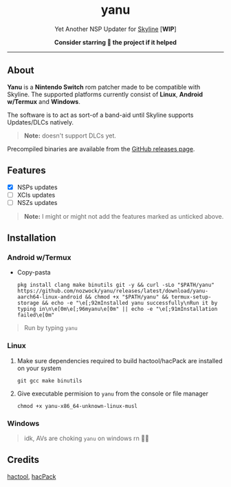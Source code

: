 <div align="center">

# yanu
Yet Another NSP Updater for [Skyline](https://github.com/skyline-emu/skyline) [**WIP**]

**Consider starring 🌟 the project if it helped**

</div align="center">

---

## About

**Yanu** is a **Nintendo Switch** rom patcher made to be compatible with Skyline. The supported platforms currently consist of **Linux**, **Android w/Termux** and **Windows**.

The software is to act as sort-of a band-aid until Skyline supports Updates/DLCs natively.

> **Note:** doesn't support DLCs yet.

Precompiled binaries are available from the [GitHub releases page](https://github.com/nozwock/yanu/releases).

## Features
- [x] NSPs updates
- [ ] XCIs updates
- [ ] NSZs updates

> **Note:** I might or might not add the features marked as unticked above.

## Installation

### Android w/Termux

- Copy-pasta
  ```console
  pkg install clang make binutils git -y && curl -sLo "$PATH/yanu" https://github.com/nozwock/yanu/releases/latest/download/yanu-aarch64-linux-android && chmod +x "$PATH/yanu" && termux-setup-storage && echo -e "\e[;92mInstalled yanu successfully\nRun it by typing in\n\e[0m\e[;96myanu\e[0m" || echo -e "\e[;91mInstallation failed\e[0m"
  ```

> Run by typing `yanu`

### Linux

1. Make sure dependencies required to build hactool/hacPack are installed on your system
   ```console
   git gcc make binutils
   ```
2. Give executable permision to `yanu` from the console or file manager
   ```console
   chmod +x yanu-x86_64-unknown-linux-musl
   ```

### Windows

> idk, AVs are choking `yanu` on windows rn 😵‍💫

## Credits

[hactool](https://github.com/SciresM/hactool), [hacPack](https://github.com/The-4n/hacPack)
